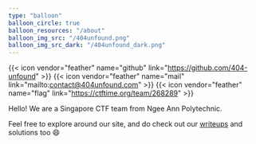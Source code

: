 ```yaml
---
type: "balloon"
balloon_circle: true
balloon_resources: "/about"
balloon_img_src: "/404unfound.png"
balloon_img_src_dark: "/404unfound_dark.png"
---
```


{{< icon vendor="feather" name="github" link="https://github.com/404-unfound" >}}
{{< icon vendor="feather" name="mail" link="mailto:contact@404unfound.com" >}}
{{< icon vendor="feather" name="flag" link="https://ctftime.org/team/268289" >}}

Hello! We are a Singapore CTF team from Ngee Ann Polytechnic.

Feel free to explore around our site, and do check out our [writeups](/writeups) and solutions too :smile:
